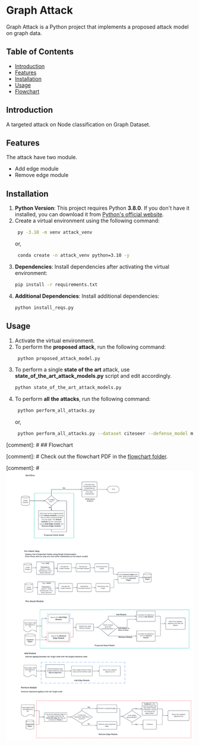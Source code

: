 # Graph Attack

Graph Attack is a Python project that implements a proposed attack model on graph data. 

## Table of Contents

- [Introduction](#introduction)
- [Features](#features)
- [Installation](#installation)
- [Usage](#usage)
- [Flowchart](#flowchart)


## Introduction

A targeted attack on Node classification on Graph Dataset.

## Features

The attack have two module.

- Add edge module
- Remove edge module

## Installation

1. **Python Version**: This project requires Python **3.8.0**. If you don't have it installed, you can download it from [Python's official website](https://www.python.org/downloads/release/python-380/).
2. Create a virtual environment using the following command:
   ```bash
    py -3.10 -m venv attack_venv
   ```
   or,
   ```bash
    conda create -n attack_venv python=3.10 -y
   ```
3. **Dependencies**: Install dependencies after activating the virtual environment:
   ```bash
   pip install -r requirements.txt
   ```
4. **Additional Dependencies**: Install additional dependencies:
   ```bash
   python install_reqs.py
   ```
   
## Usage
1. Activate the virtual environment.
2. To perform the **proposed attack**, run the following command:
   ```bash
    python proposed_attack_model.py
   ```
3. To perform a single **state of the art** attack, use **state_of_the_art_attack_models.py** script and edit accordingly.
    ```bash
    python state_of_the_art_attack_models.py
   ```
4. To perform **all the attacks**, run the following command:
   ```bash
    python perform_all_attacks.py
   ```
   or,
   ```bash
    python perform_all_attacks.py --dataset citeseer --defense_model mdgcn
   ```

[comment]: # ## Flowchart

[comment]: # Check out the flowchart PDF in the [flowchart folder](./flowchart/).

[comment]: # [![Flowchart](./flowchart/Graph_Attack_Module.png)](./flowchart/Graph_Attack_Module.pdf)




